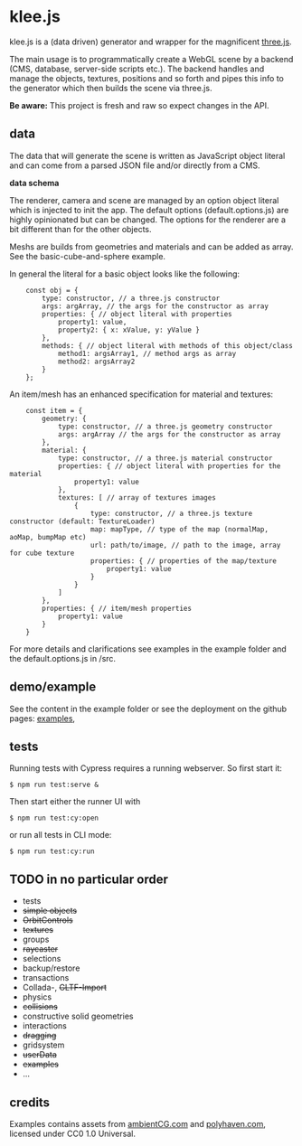 # klee.js

klee.js is a (data driven) generator and wrapper for the magnificent [three.js](https://threejs.org/).

The main usage is to programmatically create a WebGL scene by a backend (CMS, database, server-side scripts etc.). The backend handles and manage the objects, textures, positions and so forth and pipes this info to the generator which then builds the scene via three.js.

**Be aware:** This project is fresh and raw so expect changes in the API.

## data

The data that will generate the scene is written as JavaScript object literal and can come from a parsed JSON file and/or directly from a CMS.

**data schema**

The renderer, camera and scene are managed by an option object literal which is injected to init the app.
The default options (default.options.js) are highly opinionated but can be changed. The options for the renderer are a bit different than for the other objects.

Meshs are builds from geometries and materials and can be added as array. See the basic-cube-and-sphere example.

In general the literal for a basic object looks like the following: 

		const obj = {
			type: constructor, // a three.js constructor
			args: argArray, // the args for the constructor as array
			properties: { // object literal with properties
				property1: value,
				property2: { x: xValue, y: yValue }
			},
			methods: { // object literal with methods of this object/class
				method1: argsArray1, // method args as array
				method2: argsArray2
			}
		};

An item/mesh has an enhanced specification for material and textures:

		const item = {
			geometry: {
				type: constructor, // a three.js geometry constructor
				args: argArray // the args for the constructor as array
			},
			material: {
				type: constructor, // a three.js material constructor
				properties: { // object literal with properties for the material
					property1: value
				},
				textures: [ // array of textures images
					{
						type: constructor, // a three.js texture constructor (default: TextureLoader)
						map: mapType, // type of the map (normalMap, aoMap, bumpMap etc)
						url: path/to/image, // path to the image, array for cube texture
						properties: { // properties of the map/texture
							property1: value
						}
					}
				]
			},
			properties: { // item/mesh properties
				property1: value
			}
		}

For more details and clarifications see examples in the example folder and the default.options.js in /src.

## demo/example

See the content in the example folder or see the deployment on the github pages: [examples](https://trenc.github.io/klee.js/example/),

## tests

Running tests with Cypress requires a running webserver. So first start it:

    $ npm run test:serve &

Then start either the runner UI with

    $ npm run test:cy:open

or run all tests in CLI mode:

    $ npm run test:cy:run

## TODO in no particular order

* tests
* ~~simple objects~~
* ~~OrbitControls~~
* ~~textures~~
* groups
* ~~raycaster~~
* selections
* backup/restore
* transactions
* Collada-, ~~GLTF-Import~~
* physics
* ~~collisions~~
* constructive solid geometries
* interactions
* ~~dragging~~
* gridsystem
* ~~userData~~
* ~~examples~~
* ...

## credits

Examples contains assets from [ambientCG.com](https://ambientCG.com/) and [polyhaven.com](https://polyhaven.com/), licensed under CC0 1.0 Universal.
